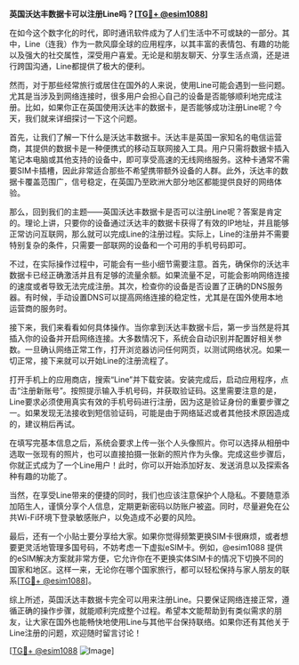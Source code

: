 **英国沃达丰数据卡可以注册Line吗？[[TG💪+ @esim1088](https://t.me/s/esim1088)]**

在如今这个数字化的时代，即时通讯软件成为了人们生活中不可或缺的一部分。其中，Line（连我）作为一款风靡全球的应用程序，以其丰富的表情包、有趣的功能以及强大的社交属性，深受用户喜爱。无论是和朋友聊天、分享生活点滴，还是进行跨国沟通，Line都提供了极大的便利。

然而，对于那些经常旅行或居住在国外的人来说，使用Line可能会遇到一些问题。尤其是当涉及到网络连接时，很多用户会担心自己的设备是否能够顺利地完成注册。比如，如果你正在英国使用沃达丰的数据卡，是否能够成功注册Line呢？今天，我们就来详细探讨一下这个问题。

首先，让我们了解一下什么是沃达丰数据卡。沃达丰是英国一家知名的电信运营商，其提供的数据卡是一种便携式的移动互联网接入工具。用户只需将数据卡插入笔记本电脑或其他支持的设备中，即可享受高速的无线网络服务。这种卡通常不需要SIM卡插槽，因此非常适合那些不希望携带额外设备的人群。此外，沃达丰的数据卡覆盖范围广，信号稳定，在英国乃至欧洲大部分地区都能提供良好的网络体验。

那么，回到我们的主题——英国沃达丰数据卡是否可以注册Line呢？答案是肯定的。理论上讲，只要你的设备通过沃达丰的数据卡获得了有效的IP地址，并且能够正常访问互联网，那么就可以完成Line的注册过程。实际上，Line的注册并不需要特别复杂的条件，只需要一部联网的设备和一个可用的手机号码即可。

不过，在实际操作过程中，可能会有一些小细节需要注意。首先，确保你的沃达丰数据卡已经正确激活并且有足够的流量余额。如果流量不足，可能会影响网络连接的速度或者导致无法完成注册。其次，检查你的设备是否设置了正确的DNS服务器。有时候，手动设置DNS可以提高网络连接的稳定性，尤其是在国外使用本地运营商的服务时。

接下来，我们来看看如何具体操作。当你拿到沃达丰数据卡后，第一步当然是将其插入你的设备并开启网络连接。大多数情况下，系统会自动识别并配置好相关参数。一旦确认网络正常工作，打开浏览器访问任何网页，以测试网络状况。如果一切正常，接下来就可以开始Line的注册流程了。

打开手机上的应用商店，搜索“Line”并下载安装。安装完成后，启动应用程序，点击“注册新账号”。按照提示输入手机号码，并获取验证码。这里需要注意的是，Line要求必须使用真实有效的手机号码进行注册，因为这是验证身份的重要步骤之一。如果发现无法接收到短信验证码，可能是由于网络延迟或者其他技术原因造成的，建议稍后再试。

在填写完基本信息之后，系统会要求上传一张个人头像照片。你可以选择从相册中选取一张现有的照片，也可以直接拍摄一张新的照片作为头像。完成这些步骤后，你就正式成为了一个Line用户！此时，你可以开始添加好友、发送消息以及探索各种有趣的功能了。

当然，在享受Line带来的便捷的同时，我们也应该注意保护个人隐私。不要随意添加陌生人，谨慎分享个人信息，定期更新密码以防账户被盗。同时，尽量避免在公共Wi-Fi环境下登录敏感账户，以免造成不必要的风险。

最后，还有一个小贴士要分享给大家。如果你觉得频繁更换SIM卡很麻烦，或者想要更灵活地管理多国号码，不妨考虑一下虚拟eSIM卡。例如，@esim1088 提供的eSIM解决方案就非常方便，它允许你在不更换实体SIM卡的情况下切换不同的国家和地区。这样一来，无论你在哪个国家旅行，都可以轻松保持与家人朋友的联系[[TG💪+ @esim1088](https://t.me/s/esim1088)]。

综上所述，英国沃达丰数据卡完全可以用来注册Line。只要保证网络连接正常，遵循正确的操作步骤，就能顺利完成整个过程。希望本文能帮助到有类似需求的朋友，让大家在国外也能畅快地使用Line与其他平台保持联络。如果你还有其他关于Line注册的问题，欢迎随时留言讨论！

[[TG💪+ @esim1088](https://t.me/s/esim1088) ![Image](https://i.postimg.cc/4NQfJmqS/Snipaste-2025-05-13-00-14-12.png)]